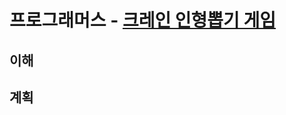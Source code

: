 # 프로그래머스 - [크레인 인형뽑기 게임](https://programmers.co.kr/learn/courses/30/lessons/64061?language=javascript)

## 이해

## 계획
